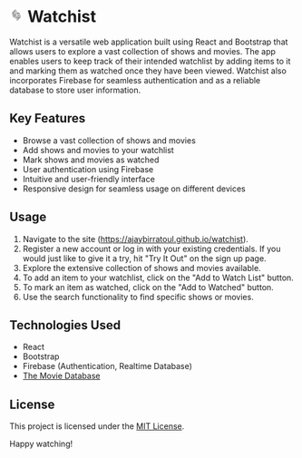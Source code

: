 # <img src="/src/assets/logo.png" width="25"/> Watchist

Watchist is a versatile web application built using React and Bootstrap that allows users to explore a vast collection of shows and movies. The app enables users to keep track of their intended watchlist by adding items to it and marking them as watched once they have been viewed. Watchist also incorporates Firebase for seamless authentication and as a reliable database to store user information.

## Key Features

- Browse a vast collection of shows and movies
- Add shows and movies to your watchlist
- Mark shows and movies as watched
- User authentication using Firebase
- Intuitive and user-friendly interface
- Responsive design for seamless usage on different devices

## Usage

1. Navigate to the site (https://ajaybirratoul.github.io/watchist).
2. Register a new account or log in with your existing credentials. If you would just like to give it a try, hit "Try It Out" on the sign up page.
3. Explore the extensive collection of shows and movies available.
4. To add an item to your watchlist, click on the "Add to Watch List" button.
5. To mark an item as watched, click on the "Add to Watched" button.
6. Use the search functionality to find specific shows or movies.

## Technologies Used

- React
- Bootstrap
- Firebase (Authentication, Realtime Database)
- [The Movie Database](https://www.themoviedb.org/)

## License

This project is licensed under the [MIT License](https://opensource.org/licenses/MIT).

Happy watching!
